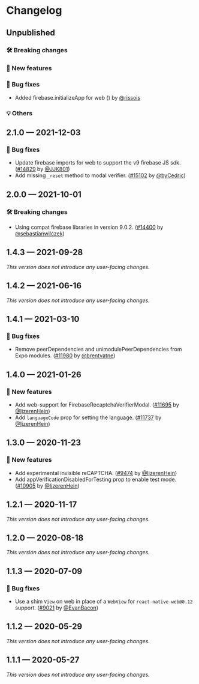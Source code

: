 # Changelog

## Unpublished

### 🛠 Breaking changes

### 🎉 New features

### 🐛 Bug fixes

- Added firebase.initializeApp for web ([]()) by [@rissois](https://github.com/rissois)

### 💡 Others

## 2.1.0 — 2021-12-03

### 🐛 Bug fixes

- Update firebase imports for web to support the v9 firebase JS sdk. ([#14829](https://github.com/expo/expo/pull/14829) by [@JJK801](https://github.com/JJK801))
- Add missing `_reset` method to modal verifier. ([#15102](https://github.com/expo/expo/pull/15102) by [@byCedric](https://github.com/byCedric))

## 2.0.0 — 2021-10-01

### 🛠 Breaking changes

- Using compat firebase libraries in version 9.0.2. ([#14400](https://github.com/expo/expo/pull/14400) by [@sebastianwilczek](https://github.com/sebastianwilczek))

## 1.4.3 — 2021-09-28

_This version does not introduce any user-facing changes._

## 1.4.2 — 2021-06-16

_This version does not introduce any user-facing changes._

## 1.4.1 — 2021-03-10

### 🐛 Bug fixes

- Remove peerDependencies and unimodulePeerDependencies from Expo modules. ([#11980](https://github.com/expo/expo/pull/11980) by [@brentvatne](https://github.com/brentvatne))

## 1.4.0 — 2021-01-26

### 🎉 New features

- Add web-support for FirebaseRecaptchaVerifierModal. ([#11695](https://github.com/expo/expo/pull/11695) by [@IjzerenHein](https://github.com/IjzerenHein))
- Add `languageCode` prop for setting the language. ([#11737](https://github.com/expo/expo/pull/11737) by [@IjzerenHein](https://github.com/IjzerenHein))

## 1.3.0 — 2020-11-23

### 🎉 New features

- Add experimental invisible reCAPTCHA. ([#9474](https://github.com/expo/expo/pull/9474) by [@IjzerenHein](https://github.com/IjzerenHein))
- Add appVerificationDisabledForTesting prop to enable test mode. ([#10905](https://github.com/expo/expo/pull/10905) by [@IjzerenHein](https://github.com/IjzerenHein))

## 1.2.1 — 2020-11-17

_This version does not introduce any user-facing changes._

## 1.2.0 — 2020-08-18

_This version does not introduce any user-facing changes._

## 1.1.3 — 2020-07-09

### 🐛 Bug fixes

- Use a shim `View` on web in place of a `WebView` for `react-native-web@0.12` support. ([#9021](https://github.com/expo/expo/pull/9021) by [@EvanBacon](https://github.com/EvanBacon))

## 1.1.2 — 2020-05-29

_This version does not introduce any user-facing changes._

## 1.1.1 — 2020-05-27

_This version does not introduce any user-facing changes._
